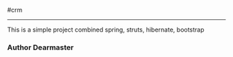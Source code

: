 #crm
****
This is a simple project combined spring, struts, hibernate, bootstrap
###             Author Dearmaster
